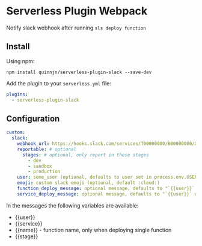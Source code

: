 # Serverless Plugin Webpack

Notify slack webhook after running `sls deploy function`


## Install
Using npm:
```
npm install quinnjn/serverless-plugin-slack --save-dev
```

Add the plugin to your `serverless.yml` file:
```yaml
plugins:
  - serverless-plugin-slack
```

## Configuration

```yaml
custom:
  slack:
    webhook_url: https://hooks.slack.com/services/T00000000/B00000000/XXXXXXXXXXXXXXXXXXXXXXXX
    reportable: # optional
      stages: # optional, only report in these stages
        - dev
        - sandbox
        - production
    user: some_user (optional, defaults to user set in process.env.USER)
    emoji: custom slack emoji (optional, default :cloud:)
    function_deploy_message: optional message, defaults to "`{{user}}` deployed function (`{{name}}`) to environment `{{stage}}` in service `{{service}}`"
    service_deploy_message: optional message, defaults to "`{{user}}` deployed service `{{service}}` to environment `{{stage}}`"
```

In the messages the following variables are available:
 * {{user}}
 * {{service}}
 * {{name}} - function name, only when deploying single function
 * {{stage}}
